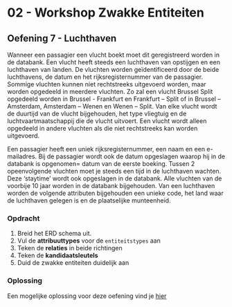 # 02 - Workshop Zwakke Entiteiten

## Oefening 7 - Luchthaven
Wanneer een passagier een vlucht boekt moet dit geregistreerd worden in de databank. Een vlucht heeft steeds een luchthaven van opstijgen en een luchthaven van landen. De vluchten worden geïdentificeerd door de beide luchthavens, de datum en het rijksregisternummer van de passagier. Sommige vluchten kunnen niet rechtstreeks uitgevoerd worden, maar worden opgedeeld in meerdere vluchten. Zo zal een vlucht Brussel Split opgedeeld worden in Brussel - Frankfurt en Frankfurt – Split of in Brussel – Amsterdam, Amsterdam – Wenen en Wenen – Split. Van elke vlucht wordt de duurtijd van de vlucht bijgehouden, het type vliegtuig en de luchtvaartmaatschappij die de vlucht uitvoert. Een vlucht wordt alleen opgedeeld in andere vluchten als die niet rechtstreeks kan worden uitgevoerd. ​

Een passagier heeft een uniek rijksregisternummer, een naam en een e-mailadres. Bij de passagier wordt ook de datum opgeslagen waarop hij in de databank is opgenomen= datum van de eerste boeking.​
Tussen 2 opeenvolgende vluchten moet je steeds een tijd in de luchthaven wachten. Deze ‘staytime’ wordt ook opgeslagen in de databank.​ Alle vluchten van de voorbije 10 jaar worden in de databank bijgehouden.​ Van een luchthaven worden de volgende attributen bijgehouden een unieke code, het land waar de luchthaven gelegen is en de plaatselijke munteenheid.  ​

### Opdracht
1. Breid het ERD schema uit.
2. Vul de **attribuuttypes** voor de `entiteitstypes` aan
3. Teken de **relaties** in beide richtingen
4. Teken de **kandidaatsleutels**
5. Duid de zwakke entiteiten duidelijk aan

### Oplossing
Een mogelijke oplossing voor deze oefening vind je [hier](../solutions/exercise-7.md)
